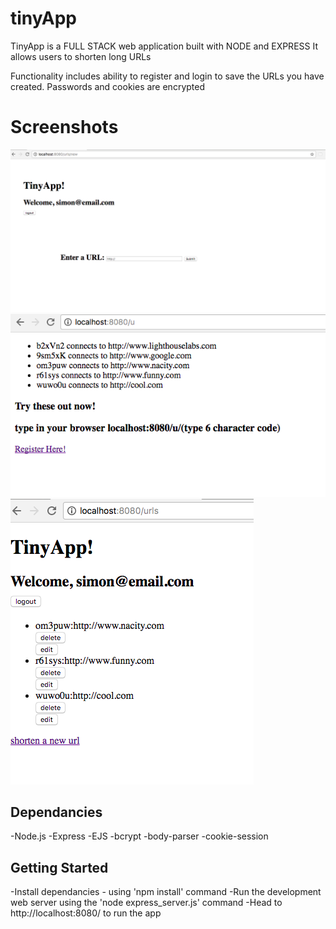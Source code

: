 # tinyApp
TinyApp is a FULL STACK web application built with NODE and EXPRESS
It allows users to shorten long URLs

Functionality includes ability to register and login to save the URLs you have created.
Passwords and cookies are encrypted 

# Screenshots
!["Create New Short URL"](https://github.com/swiftsimon/tinyApp/blob/master/docs/Create%20New%20URL.png?raw=true)
!["Users can view other created URLs"](https://github.com/swiftsimon/tinyApp/blob/master/docs/Others%20can%20view%20what%20you%20did.png?raw=true)
!["Track your own URLs](https://github.com/swiftsimon/tinyApp/blob/master/docs/View%20your%20created%20URLs.png?raw=true)

## Dependancies
-Node.js
-Express
-EJS
-bcrypt
-body-parser
-cookie-session

## Getting Started
-Install dependancies - using 'npm install' command
-Run the development web server using the 'node express_server.js' command
-Head to http://localhost:8080/ to run the app
